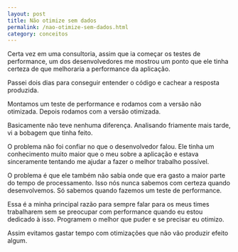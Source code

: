 ```yaml
---
layout: post
title: Não otimize sem dados
permalink: /nao-otimize-sem-dados.html
category: conceitos
---
```


Certa vez em uma consultoria, assim que ia começar os testes de performance, um dos desenvolvedores me 
mostrou um ponto que ele tinha certeza de que melhoraria a performance da aplicação.

Passei dois dias para conseguir entender o código e cachear a resposta produzida.

Montamos um teste de performance e rodamos com a versão não otimizada. Depois rodamos com a versão otimizada.

Basicamente não teve nenhuma diferença. Analisando friamente mais tarde, vi a bobagem que tinha feito.

O problema não foi confiar no que o desenvolvedor falou. Ele tinha um conhecimento muito maior que o 
meu sobre a aplicação e estava sinceramente tentando me ajudar a fazer o melhor trabalho possível.

O problema é que ele também não sabia onde que era gasto a maior parte do tempo de processamento. Isso nós 
nunca sabemos com certeza quando desenvolvemos. Só sabemos quando fazemos um teste de performance.

Essa é a minha principal razão para sempre falar para os meus times trabalharem sem se preocupar com
performance quando eu estou dedicado à isso. Programem o melhor que puder e se precisar eu otimizo.

Assim evitamos gastar tempo com otimizações que não vão produzir efeito algum.
